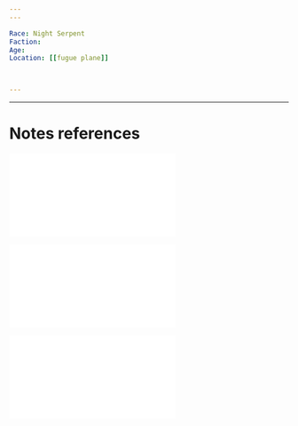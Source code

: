 ```yaml
---
---

Race: Night Serpent
Faction:
Age:
Location: [[fugue plane]]



---
```

---
# Notes references

![Dendar_location](Insights/Dendar_location.md)

![Dendar_Nightmares](Insights/Dendar_Nightmares.md)

![Dendar_Info](Insights/Dendar_Info.md)
